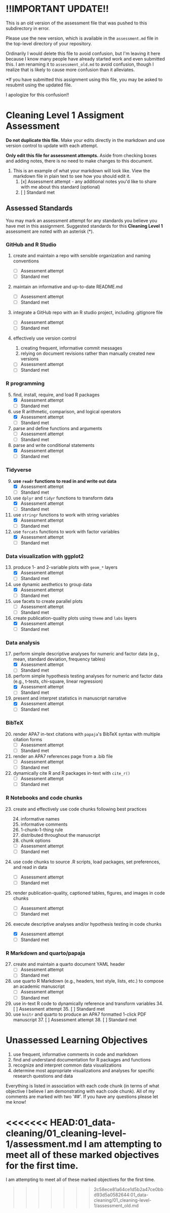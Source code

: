 

# !!IMPORTANT UPDATE!!

This is an old version of the assessment file that was pushed to this subdirectory in error.

Please use the new version, which is available in the `assessment.md` file in the top-level directory of your repository. 

Ordinarily I would delete this file to avoid confusion, but I'm leaving it here because I know many people have already started work and even submitted this. I am renaming it to `assessment_old.md` to avoid confusion, though I realize that is likely to cause more confusion than it alleviates. 

*If you have submitted this assignment using this file, you may be asked to resubmit using the updated file. 

I apologize for this confusion!!


# Cleaning Level 1 Assigment Assessment

**Do not duplicate this file.** Make your edits directly in the markdown and use version control to update with each attempt.

**Only edit this file for assessment attempts.** Aside from checking boxes and adding notes, there is no need to make changes to this document.

1.  This is an example of what your markdown will look like. View the markdown file in plain text to see how you should edit it.
    1.  [x] Assessment attempt - any additional notes you'd like to share with me about this standard (optional)
    2.  [ ] Standard met

## Assessed Standards

You may mark an assessment attempt for any standards you believe you have met in this assignment.
Suggested standards for this **Cleaning Level 1** assessment are noted with an asterisk (\*).

### GitHub and R Studio

1.  create and maintain a repo with sensible organization and naming conventions

    -   [ ] Assessment attempt
    -   [ ] Standard met

2.  maintain an informative and up-to-date README.md

    -   [ ] Assessment attempt
    -   [ ] Standard met

3.  integrate a GitHub repo with an R studio project, including .gitignore file

    -   [ ] Assessment attempt
    -   [ ] Standard met

4.  effectively use version control

    1.  creating frequent, informative commit messages
    2.  relying on document revisions rather than manually created new versions

    -   [ ] Assessment attempt
    -   [ ] Standard met

### R programming

5.  find, install, require, and load R packages
    -   [x] Assessment attempt
    -   [ ] Standard met
6.  use R arithmetic, comparison, and logical operators
    -   [x] Assessment attempt
    -   [ ] Standard met
7.  parse and define functions and arguments
    -   [ ] Assessment attempt
    -   [ ] Standard met
8.  parse and write conditional statements
    -   [x] Assessment attempt
    -   [ ] Standard met

### Tidyverse

9.  **use `readr` functions to read in and write out data**
    -   [x] Assessment attempt
    -   [ ] Standard met
10. use `dplyr` and `tidyr` functions to transform data
    -   [x] Assessment attempt
    -   [ ] Standard met
11. use `stringr` functions to work with string variables
    -   [x] Assessment attempt
    -   [ ] Standard met
12. use `forcats` functions to work with factor variables
    -   [x] Assessment attempt
    -   [ ] Standard met

### Data visualization with ggplot2

13. produce 1- and 2-variable plots with `geom_*` layers
    -   [x] Assessment attempt
    -   [ ] Standard met
14. use dynamic aesthetics to group data
    -   [x] Assessment attempt
    -   [ ] Standard met
15. use facets to create parallel plots
    -   [ ] Assessment attempt
    -   [ ] Standard met
16. create publication-quality plots using `theme` and `labs` layers
    -   [x] Assessment attempt
    -   [ ] Standard met

### Data analysis

17. perform simple descriptive analyses for numeric and factor data (e.g., mean, standard deviation, frequency tables)
    -   [x] Assessment attempt
    -   [ ] Standard met
18. perform simple hypothesis testing analyses for numeric and factor data (e.g., t-tests, chi-square, linear regression)
    -   [x] Assessment attempt
    -   [ ] Standard met
19. present and interpret statistics in manuscript narrative
    -   [x] Assessment attempt
    -   [ ] Standard met

### BibTeX

20. render APA7 in-text citations with `papaja`'s BibTeX syntax with multiple citation forms
    -   [ ] Assessment attempt
    -   [ ] Standard met
21. render an APA7 references page from a .bib file
    -   [ ] Assessment attempt
    -   [ ] Standard met
22. dynamically cite R and R packages in-text with `cite_r()`
    -   [ ] Assessment attempt
    -   [ ] Standard met

### R Notebooks and code chunks

23. create and effectively use code chunks following best practices

    24. informative names
    25. informative comments
    26. 1-chunk-1-thing rule
    27. distributed throughout the manuscript
    28. chunk options

    -   [ ] Assessment attempt
    -   [ ] Standard met

24. use code chunks to source .R scripts, load packages, set preferences, and read in data

    -   [ ] Assessment attempt
    -   [ ] Standard met

25. render publication-quality, captioned tables, figures, and images in code chunks

    -   [ ] Assessment attempt
    -   [ ] Standard met

26. execute descriptive analyses and/or hypothesis testing in code chunks

    -   [x] Assessment attempt
    -   [ ] Standard met

### R Markdown and quarto/papaja

27. create and maintain a quarto document YAML header
    -   [ ] Assessment attempt
    -   [ ] Standard met
28. use quarto R Markdown (e.g., headers, text style, lists, etc.) to compose an academic manuscript
    -   [ ] Assessment attempt
    -   [ ] Standard met
29. use in-text R code to dynamically reference and transform variables
    34. [ ] Assessment attempt
    35. [ ] Standard met
30. use `knitr` and quarto to produce an APA7 formatted 1-click PDF manuscript
    37. [ ] Assessment attempt
    38. [ ] Standard met

# Unassessed Learning Objectives

1. use frequent, informative comments in code and markdown
2. find and understand documentation for R packages and functions
15. recognize and interpret common data visualizations
16. determine most appropriate visualizations and analyses for specific research questions and data

Everything is listed in association with each code chunk (in terms of what objective I believe I am demonstrating with each code chunk). All of my comments are marked with two '##'. If you have any questions please let me know! 

<<<<<<< HEAD:01_data-cleaning/01_cleaning-level-1/assessment.md
I am attempting to meet all of these marked objectives for the first time. 
=======
I am attempting to meet all of these marked objectives for the first time. 
>>>>>>> 2c58ece81a64ce1d5b2a47ce0bbd93d5a0582644:01_data-cleaning/01_cleaning-level-1/assessment_old.md
